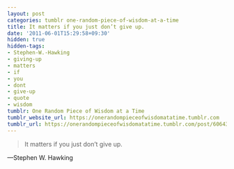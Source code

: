 ```yaml
---
layout: post
categories: tumblr one-random-piece-of-wisdom-at-a-time
title: It matters if you just don’t give up.
date: '2011-06-01T15:29:58+09:30'
hidden: true
hidden-tags:
- Stephen-W.-Hawking
- giving-up
- matters
- if
- you
- dont
- give-up
- quote
- wisdom
tumblr: One Random Piece of Wisdom at a Time
tumblr_website_url: https://onerandompieceofwisdomatatime.tumblr.com
tumblr_url: https://onerandompieceofwisdomatatime.tumblr.com/post/6064311610/it-matters-if-you-just-dont-give-up
---
```

> It matters if you just don’t give up.

—Stephen W. Hawking&nbsp;
